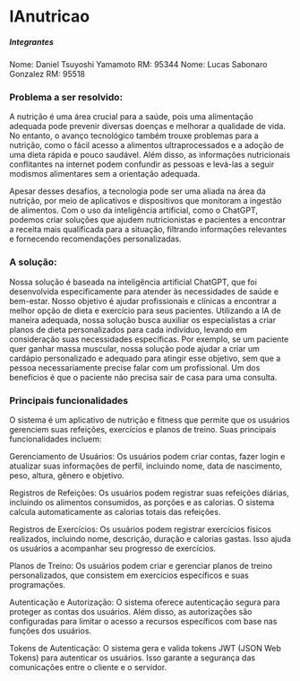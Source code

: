 # IAnutricao
##### Integrantes
Nome: Daniel Tsuyoshi Yamamoto RM: 95344
Nome: Lucas Sabonaro Gonzalez RM: 95518

### Problema a ser resolvido: 
A nutrição é uma área crucial para a saúde, pois uma alimentação adequada pode prevenir diversas doenças e melhorar a qualidade de vida. No entanto, o avanço tecnológico também trouxe problemas para a nutrição, como o fácil acesso a alimentos ultraprocessados e a adoção de uma dieta rápida e pouco saudável. Além disso, as informações nutricionais conflitantes na internet podem confundir as pessoas e levá-las a seguir modismos alimentares sem a orientação adequada. 

Apesar desses desafios, a tecnologia pode ser uma aliada na área da nutrição, por meio de aplicativos e dispositivos que monitoram a ingestão de alimentos. Com o uso da inteligência artificial, como o ChatGPT, podemos criar soluções que ajudem nutricionistas e pacientes a encontrar a receita mais qualificada para a situação, filtrando informações relevantes e fornecendo recomendações personalizadas. 

### A solução: 
Nossa solução é baseada na inteligência artificial ChatGPT, que foi desenvolvida especificamente para atender às necessidades de saúde e bem-estar. Nosso objetivo é ajudar profissionais e clínicas a encontrar a melhor opção de dieta e exercício para seus pacientes. Utilizando a IA de maneira adequada, nossa solução busca auxiliar os especialistas a criar planos de dieta personalizados para cada indivíduo, levando em consideração suas necessidades específicas. Por exemplo, se um paciente quer ganhar massa muscular, nossa solução pode ajudar a criar um cardápio personalizado e adequado para atingir esse objetivo, sem que a pessoa necessariamente precise falar com um profissional. Um dos benefícios é que o paciente não precisa sair de casa para uma consulta.


### Principais funcionalidades
O sistema é um aplicativo de nutrição e fitness que permite que os usuários gerenciem suas refeições, exercícios e planos de treino. Suas principais funcionalidades incluem:

Gerenciamento de Usuários: Os usuários podem criar contas, fazer login e atualizar suas informações de perfil, incluindo nome, data de nascimento, peso, altura, gênero e objetivo.

Registros de Refeições: Os usuários podem registrar suas refeições diárias, incluindo os alimentos consumidos, as porções e as calorias. O sistema calcula automaticamente as calorias totais das refeições.

Registros de Exercícios: Os usuários podem registrar exercícios físicos realizados, incluindo nome, descrição, duração e calorias gastas. Isso ajuda os usuários a acompanhar seu progresso de exercícios.

Planos de Treino: Os usuários podem criar e gerenciar planos de treino personalizados, que consistem em exercícios específicos e suas programações.

Autenticação e Autorização: O sistema oferece autenticação segura para proteger as contas dos usuários. Além disso, as autorizações são configuradas para limitar o acesso a recursos específicos com base nas funções dos usuários.

Tokens de Autenticação: O sistema gera e valida tokens JWT (JSON Web Tokens) para autenticar os usuários. Isso garante a segurança das comunicações entre o cliente e o servidor.


